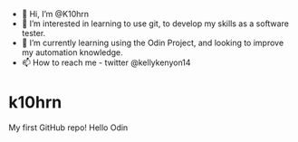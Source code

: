 - 👋 Hi, I’m @K10hrn
- 👀 I’m interested in learning to use git, to develop my skills as a software tester. 
- 🌱 I’m currently learning using the Odin Project, and looking to improve my automation knowledge. 
- 📫 How to reach me - twitter @kellykenyon14

# k10hrn
My first GitHub repo!
Hello Odin